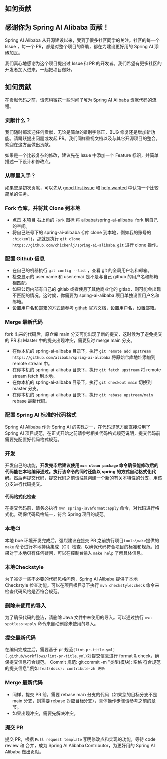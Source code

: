 ## 如何贡献

## 感谢你为 Spring AI Alibaba 贡献！

Spring AI Alibaba 从开源建设以来，受到了很多社区同学的关注。社区的每一个 Issue ，每一个 PR，都是对整个项目的帮助，都在为建设更好用的 Spring AI 添砖加瓦。

我们真心地感谢为这个项目提出过 Issue 和 PR 的开发者。我们希望有更多社区的开发者加入进来，一起把项目做好。

## 如何贡献

在贡献代码之前，请您稍微花一些时间了解为 Spring AI Alibaba 贡献代码的流程。

### 贡献什么？

我们随时都欢迎任何贡献，无论是简单的错别字修正，BUG 修复还是增加新功能。请踊跃提出问题或发起 PR。我们同样重视文档以及与其它开源项目的整合，欢迎在这方面做出贡献。

如果是一个比较复杂的修改，建议先在 Issue 中添加一个 Feature 标识，并简单描述一下设计和修改点。

### 从哪里入手？

如果您是初次贡献，可以先从 [good first issue](https://github.com/alibaba/spring-ai-alibaba/labels/good%20first%20issue) 和 [help wanted](https://github.com/alibaba/spring-ai-alibaba/labels/help%20wanted) 中认领一个比较简单的任务。

### Fork 仓库，并将其 Clone 到本地

- 点击 [本项目](https://github.com/alibaba/spring-ai-alibaba) 右上角的 `Fork` 图标 将 alibaba/spring-ai-alibaba  fork 到自己的空间。
- 将自己账号下的 spring-ai-alibaba 仓库 clone 到本地，例如我的账号的 `chickenlj`，那就是执行 `git clone https://github.com/chickenlj/spring-ai-alibaba.git` 进行 clone 操作。

### 配置 Github 信息

- 在自己的机器执行 `git config --list` ，查看 git 的全局用户名和邮箱。
- 检查显示的 user.name 和 user.email 是不是与自己 github 的用户名和邮箱相匹配。
- 如果公司内部有自己的 gitlab 或者使用了其他商业化的 gitlab，则可能会出现不匹配的情况。这时候，你需要为 spring-ai-alibaba 项目单独设置用户名和邮箱。
- 设置用户名和邮箱的方式请参考 github 官方文档，[设置用户名](https://help.github.com/articles/setting-your-username-in-git/#setting-your-git-username-for-a-single-repository)，[设置邮箱](https://help.github.com/articles/setting-your-commit-email-address-in-git/)。

### Merge 最新代码

fork 出来的代码后，原仓库 main 分支可能出现了新的提交，这时候为了避免提交的 PR 和 Master 中的提交出现冲突，需要及时 merge main 分支。

- 在你本机的 spring-ai-alibaba 目录下，执行 `git remote add upstream https://github.com/alibaba/spring-ai-alibaba` 将原始仓库地址添加到 remote stream 中。
- 在你本机的 spring-ai-alibaba 目录下，执行 `git fetch upstream` 将 remote stream fetch 到本地。
- 在你本机的 spring-ai-alibaba 目录下，执行 `git checkout main` 切换到 master 分支。
- 在你本机的 spring-ai-alibaba 目录下，执行 `git rebase upstream/main` rebase 最新代码。

### 配置 Spring AI 标准的代码格式

Spring AI Alibaba 作为 Spring AI 的实现之一，在代码规范方面直接沿用了 Spring AI 项目规范，在正式开始之前请参考相关代码格式规范说明，提交代码前需要先配置好代码格式规范。

### 开发

开发自己的功能，**开发完毕后建议使用 `mvn clean package` 命令确保能修改后的代码能在本地编译通过。执行该命令的同时还能以 spring 的方式自动格式化代码**。然后再提交代码，提交代码之前请注意创建一个新的有关本特性的分支，用该分支进行代码提交。

#### 代码格式化检查

在提交代码前，请务必执行 `mvn spring-javaformat:apply` 命令，对代码进行格式化，确保代码风格统一，符合 Spring 项目的规范。

### 本地CI

本地 boe 环境开发完成后，强烈建议在提交 PR 之前执行项目`tools\make`提供的 `make` 命令进行本地持续集成（CI）检查，以确保代码符合项目的标准和规范。如果对于本地CI有任何疑问，可以在控制台输入 `make help` 了解具体信息。

### 本地Checkstyle

为了减少一些不必要的代码风格问题，Spring AI Alibaba 提供了本地 Checkstyle 检查功能。可以在项目根目录下执行 `mvn checkstyle:check` 命令来检查代码风格是否符合规范。

### 删除未使用的导入

为了确保代码的整洁，请删除 Java 文件中未使用的导入。可以通过执行 `mvn spotless:apply` 命令来自动删除未使用的导入。

### 提交最新代码

在编码完成之后，需要基于 pr 规范`[lint-pr-title.yml](.github/workflows/lint-pr-title.yml)`对提交信息进行 format & check，确保提交信息符合规范。
Commit 规范: git commit -m "类型(模块): 空格 符合规范的提交信息",例如 `feat(docs): contribute-zh 更新` 

### Merge 最新代码

- 同样，提交 PR 前，需要 rebase main 分支的代码（如果您的目标分支不是 main 分支，则需要 rebase 对应目标分支），具体操作步骤请参考之前的章节。
- 如果出现冲突，需要先解决冲突。

### 提交 PR

提交 PR，根据 `Pull request template` 写明修改点和实现的功能，等待 code review 和 合并，成为 Spring AI Alibaba Contributor，为更好用的 Spring AI Alibaba 做出贡献。
